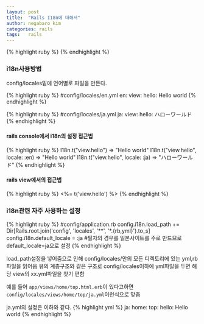 ```yaml
---
layout: post
title:  "Rails I18n에 대해서"
author: negabaro kim
categories: rails
tags:	rails
---
```



{% highlight ruby %}
{% endhighlight %}

### i18n사용방법 

config/locales밑에 언어별로 파일을 만든다.

{% highlight ruby %}
#config/locales/en.yml
en:
  view:
    hello: Hello world
{% endhighlight %}



{% highlight ruby %}
#config/locales/ja.yml
ja:
  view:
    hello: ハローワールド
{% endhighlight %}



#### rails console에서 i18n의 설정 접근법

{% highlight ruby %}
I18n.t("view.hello")
=>   "Hello world" 
I18n.t("view.hello", locale: :en)
=>   "Hello world"
I18n.t("view.hello", locale: :ja)
=>   "ハローワールド"
{% endhighlight %}

#### rails view에서의 접근법

{% highlight ruby %}
<%= t('view.hello') %> 
{% endhighlight %}



### i18n관련 자주 사용하는 설정

{% highlight ruby %}
#config/application.rb
config.i18n.load_path += Dir[Rails.root.join('config', 'locales', '**', '*.{rb,yml}').to_s]
config.i18n.default_locale = :ja #필자의 경우를 일본사이트를 주로 만드므로 default_locale=ja으로 설정
{% endhighlight %}    

load_path설정을 넣어줌으로 인해 config/locales/안의 모든 디렉토리에 있는 yml,rb파일을 읽어옴
뷰의 계층구조와 같은 구조로  config/locales이하에 yml파일을 두면 해당 view의 xx.yml파일을 찾기 편함

예를 들어 ```app/views/home/top.html.erb```이 있다고하면 ```config/locales/views/home/top/ja.yml```이런식으로 맞춤 

ja.yml의 설정은 이하와 같다.
{% highlight yml %}
ja:
  home:
    top:
      hello: Hello world
{% endhighlight %}    





[참고]: https://qiita.com/inodev/items/858bab412e9a27c5740f

    